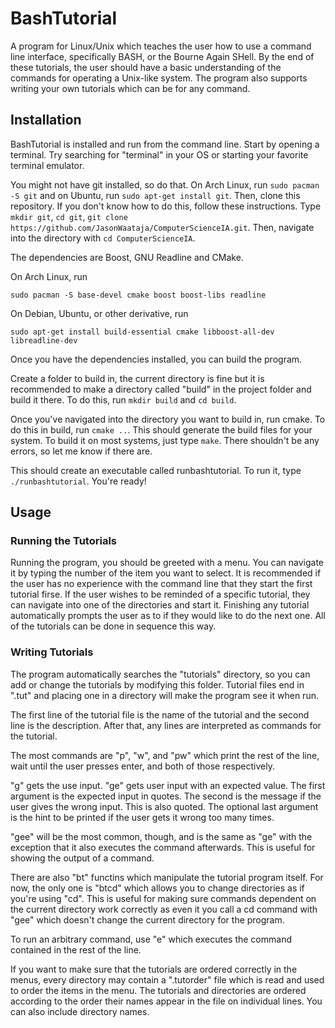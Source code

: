 # BashTutorial

A program for Linux/Unix which teaches the user how to use a command line interface, specifically BASH, or the Bourne Again SHell. By the end of these tutorials, the user should have a basic understanding of the commands for operating a Unix-like system. The program also supports writing your own tutorials which can be for any command.

## Installation

BashTutorial is installed and run from the command line. Start by opening a terminal. Try searching for "terminal" in your OS or starting your favorite terminal emulator.

You might not have git installed, so do that. On Arch Linux, run `sudo pacman -S git` and on Ubuntu, run `sudo apt-get install git`. Then, clone this repository. If you don't know how to do this, follow these instructions. Type `mkdir git`, `cd git`, `git clone https://github.com/JasonWaataja/ComputerScienceIA.git`. Then, navigate into the directory with `cd ComputerScienceIA`.

The dependencies are Boost, GNU Readline and CMake.

On Arch Linux, run

`sudo pacman -S base-devel cmake boost boost-libs readline`

On Debian, Ubuntu, or other derivative, run

`sudo apt-get install build-essential cmake libboost-all-dev libreadline-dev`

Once you have the dependencies installed, you can build the program.

Create a folder to build in, the current directory is fine but it is recommended to make a directory called "build" in the project folder and build it there. To do this, run `mkdir build` and `cd build`.

Once you've navigated into the directory you want to build in, run cmake. To do this in build, run `cmake ..`. This should generate the build files for your system. To build it on most systems, just type `make`. There shouldn't be any errors, so let me know if there are.

This should create an executable called runbashtutorial. To run it, type `./runbashtutorial`. You're ready!

## Usage

### Running the Tutorials

Running the program, you should be greeted with a menu. You can navigate it by typing the number of the item you want to select. It is recommended if the user has no experience with the command line that they start the first tutorial firse. If the user wishes to be reminded of a specific tutorial, they can navigate into one of the directories and start it. Finishing any tutorial automatically prompts the user as to if they would like to do the next one. All of the tutorials can be done in sequence this way.

### Writing Tutorials

The program automatically searches the "tutorials" directory, so you can add or change the tutorials by modifying this folder. Tutorial files end in ".tut" and placing one in a directory will make the program see it when run.

The first line of the tutorial file is the name of the tutorial and the second line is the description. After that, any lines are interpreted as commands for the tutorial.

The most commands are "p", "w", and "pw" which print the rest of the line, wait until the user presses enter, and both of those respectively.

"g" gets the use input. "ge" gets user input with an expected value. The first argument is the expected input in quotes. The second is the message if the user gives the wrong input. This is also quoted. The optional last argument is the hint to be printed if the user gets it wrong too many times.

"gee" will be the most common, though, and is the same as "ge" with the exception that it also executes the command afterwards. This is useful for showing the output of a command.

There are also "bt" functins which manipulate the tutorial program itself. For now, the only one is "btcd" which allows you to change directories as if you're using "cd". This is useful for making sure commands dependent on the current directory work correctly as even it you call a cd command with "gee" which doesn't change the current directory for the program.

To run an arbitrary command, use "e" which executes the command contained in the rest of the line.

If you want to make sure that the tutorials are ordered correctly in the menus, every directory may contain a ".tutorder" file which is read and used to order the items in the menu. The tutorials and directories are ordered according to the order their names appear in the file on individual lines. You can also include directory names.
